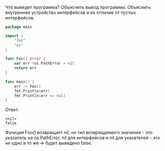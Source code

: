Что выведет программа? Объяснить вывод программы. Объяснить внутреннее устройство интерфейсов и их отличие от пустых интерфейсов.

```go
package main

import (
	"fmt"
	"os"
)

func Foo() error {
	var err *os.PathError = nil
	return err
}

func main() {
	err := Foo()
	fmt.Println(err)
	fmt.Println(err == nil)
}
```

Ответ:
```
<nil>
false

```
Функция Foo() возвращает nil, но тип возвращаемого значения - это указатель на os.PathError.
nil для интерфейсов и nil для указателей - это не одно и то же => будет выведено false.